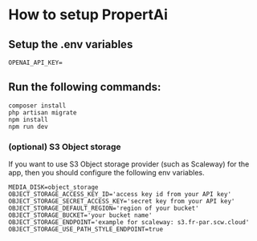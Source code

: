 
# How to setup PropertAi
## Setup the .env variables
```
OPENAI_API_KEY=
```

## Run the following commands:

```
composer install
php artisan migrate
npm install
npm run dev 
```

### (optional) S3 Object storage
If you want to use S3 Object storage provider (such as Scaleway) for the app, then you should configure the following env variables.
```
MEDIA_DISK=object_storage
OBJECT_STORAGE_ACCESS_KEY_ID='access key id from your API key'
OBJECT_STORAGE_SECRET_ACCESS_KEY='secret key from your API key'
OBJECT_STORAGE_DEFAULT_REGION='region of your bucket'
OBJECT_STORAGE_BUCKET='your bucket name'
OBJECT_STORAGE_ENDPOINT='example for scaleway: s3.fr-par.scw.cloud'
OBJECT_STORAGE_USE_PATH_STYLE_ENDPOINT=true
```
